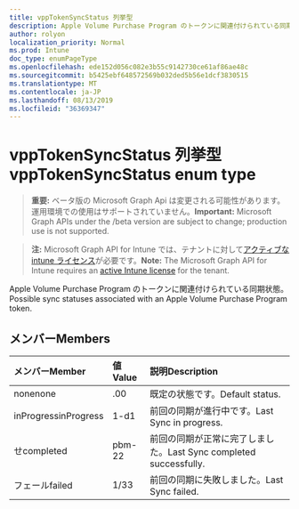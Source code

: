 ```yaml
---
title: vppTokenSyncStatus 列挙型
description: Apple Volume Purchase Program のトークンに関連付けられている同期状態。
author: rolyon
localization_priority: Normal
ms.prod: Intune
doc_type: enumPageType
ms.openlocfilehash: ede152d056c082e3b55c9142730ce61af86ae48c
ms.sourcegitcommit: b5425ebf648572569b032ded5b56e1dcf3830515
ms.translationtype: MT
ms.contentlocale: ja-JP
ms.lasthandoff: 08/13/2019
ms.locfileid: "36369347"
---
```

# <a name="vpptokensyncstatus-enum-type"></a><span data-ttu-id="41d48-103">vppTokenSyncStatus 列挙型</span><span class="sxs-lookup"><span data-stu-id="41d48-103">vppTokenSyncStatus enum type</span></span>

> <span data-ttu-id="41d48-104">**重要:** ベータ版の Microsoft Graph Api は変更される可能性があります。運用環境での使用はサポートされていません。</span><span class="sxs-lookup"><span data-stu-id="41d48-104">**Important:** Microsoft Graph APIs under the /beta version are subject to change; production use is not supported.</span></span>

> <span data-ttu-id="41d48-105">**注:** Microsoft Graph API for Intune では、テナントに対して[アクティブな intune ライセンス](https://go.microsoft.com/fwlink/?linkid=839381)が必要です。</span><span class="sxs-lookup"><span data-stu-id="41d48-105">**Note:** The Microsoft Graph API for Intune requires an [active Intune license](https://go.microsoft.com/fwlink/?linkid=839381) for the tenant.</span></span>

<span data-ttu-id="41d48-106">Apple Volume Purchase Program のトークンに関連付けられている同期状態。</span><span class="sxs-lookup"><span data-stu-id="41d48-106">Possible sync statuses associated with an Apple Volume Purchase Program token.</span></span>

## <a name="members"></a><span data-ttu-id="41d48-107">メンバー</span><span class="sxs-lookup"><span data-stu-id="41d48-107">Members</span></span>
|<span data-ttu-id="41d48-108">メンバー</span><span class="sxs-lookup"><span data-stu-id="41d48-108">Member</span></span>|<span data-ttu-id="41d48-109">値</span><span class="sxs-lookup"><span data-stu-id="41d48-109">Value</span></span>|<span data-ttu-id="41d48-110">説明</span><span class="sxs-lookup"><span data-stu-id="41d48-110">Description</span></span>|
|:---|:---|:---|
|<span data-ttu-id="41d48-111">none</span><span class="sxs-lookup"><span data-stu-id="41d48-111">none</span></span>|<span data-ttu-id="41d48-112">.0</span><span class="sxs-lookup"><span data-stu-id="41d48-112">0</span></span>|<span data-ttu-id="41d48-113">既定の状態です。</span><span class="sxs-lookup"><span data-stu-id="41d48-113">Default status.</span></span>|
|<span data-ttu-id="41d48-114">inProgress</span><span class="sxs-lookup"><span data-stu-id="41d48-114">inProgress</span></span>|<span data-ttu-id="41d48-115">1-d</span><span class="sxs-lookup"><span data-stu-id="41d48-115">1</span></span>|<span data-ttu-id="41d48-116">前回の同期が進行中です。</span><span class="sxs-lookup"><span data-stu-id="41d48-116">Last Sync in progress.</span></span>|
|<span data-ttu-id="41d48-117">せ</span><span class="sxs-lookup"><span data-stu-id="41d48-117">completed</span></span>|<span data-ttu-id="41d48-118">pbm-2</span><span class="sxs-lookup"><span data-stu-id="41d48-118">2</span></span>|<span data-ttu-id="41d48-119">前回の同期が正常に完了しました。</span><span class="sxs-lookup"><span data-stu-id="41d48-119">Last Sync completed successfully.</span></span>|
|<span data-ttu-id="41d48-120">フェール</span><span class="sxs-lookup"><span data-stu-id="41d48-120">failed</span></span>|<span data-ttu-id="41d48-121">1/3</span><span class="sxs-lookup"><span data-stu-id="41d48-121">3</span></span>|<span data-ttu-id="41d48-122">前回の同期に失敗しました。</span><span class="sxs-lookup"><span data-stu-id="41d48-122">Last Sync failed.</span></span>|



